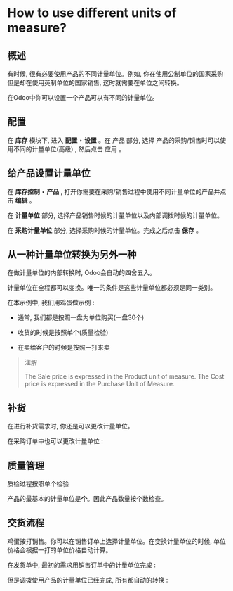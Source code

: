 # How to use different units of measure?

## 概述

有时候, 很有必要使用产品的不同计量单位。例如, 你在使用公制单位的国家采购但是却在使用英制单位的国家销售, 这时就需要在单位之间转换。

在Odoo中你可以设置一个产品可以有不同的计量单位。

## 配置

在 **库存** 模块下, 进入 **配置** ‣ **设置** 。在 产品 部分, 选择 产品的采购/销售时可以使用不同的计量单位\(高级\) , 然后点击 应用 。

## 给产品设置计量单位

在 **库存控制** ‣ **产品** , 打开你需要在采购/销售过程中使用不同计量单位的产品并点击 **编辑** 。

在 **计量单位** 部分, 选择产品销售时候的计量单位以及内部调拨时候的计量单位。

在 **采购计量单位** 部分, 选择采购时候的计量单位。完成之后点击 **保存** 。

## 从一种计量单位转换为另外一种

在做计量单位的内部转换时, Odoo会自动的四舍五入。

计量单位在全程都可以变换。唯一的条件是这些计量单位都必须是同一类别。

在本示例中, 我们用鸡蛋做示例 :

* 通常, 我们都是按照一盘为单位购买\(一盘30个\)

* 收货的时候是按照单个\(质量检验\)

* 在卖给客户的时候是按照一打来卖

> 注解
>
> The Sale price is expressed in the Product unit of measure. The Cost price is expressed in the Purchase Unit of Measure.

## 补货

在进行补货需求时, 你还是可以更改计量单位。

在采购订单中也可以更改计量单位 :

## 质量管理

质检过程按照单个检验

产品的最基本的计量单位是**个**。因此产品数量按个数检查。

## 交货流程

鸡蛋按打销售。你可以在销售订单上选择计量单位。在变换计量单位的时候, 单位价格会根据一打的单位价格自动计算。

在发货单中, 最初的需求用销售订单中的计量单位完成 :

但是调拨使用产品的计量单位已经完成, 所有都自动的转换 :




